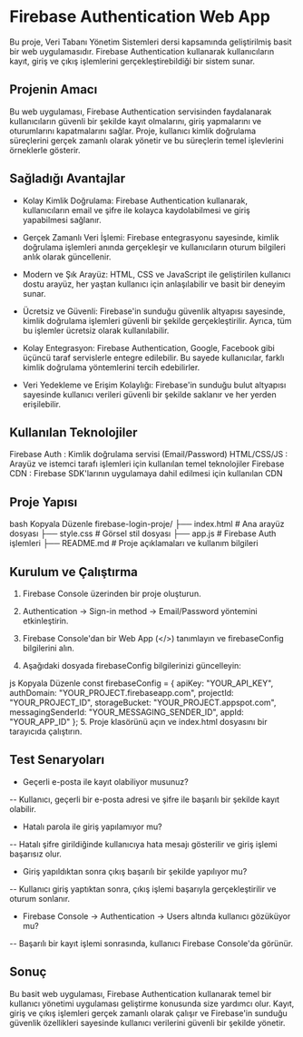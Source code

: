 # Firebase Authentication Web App
Bu proje, Veri Tabanı Yönetim Sistemleri dersi kapsamında geliştirilmiş basit bir web uygulamasıdır. Firebase Authentication kullanarak kullanıcıların kayıt, giriş ve çıkış işlemlerini gerçekleştirebildiği bir sistem sunar.

## Projenin Amacı
Bu web uygulaması, Firebase Authentication servisinden faydalanarak kullanıcıların güvenli bir şekilde kayıt olmalarını, giriş yapmalarını ve oturumlarını kapatmalarını sağlar. Proje, kullanıcı kimlik doğrulama süreçlerini gerçek zamanlı olarak yönetir ve bu süreçlerin temel işlevlerini örneklerle gösterir.

## Sağladığı Avantajlar
- Kolay Kimlik Doğrulama: Firebase Authentication kullanarak, kullanıcıların email ve şifre ile kolayca kaydolabilmesi ve giriş yapabilmesi sağlanır.

- Gerçek Zamanlı Veri İşlemi: Firebase entegrasyonu sayesinde, kimlik doğrulama işlemleri anında gerçekleşir ve kullanıcıların oturum bilgileri anlık olarak güncellenir.

- Modern ve Şık Arayüz: HTML, CSS ve JavaScript ile geliştirilen kullanıcı dostu arayüz, her yaştan kullanıcı için anlaşılabilir ve basit bir deneyim sunar.

- Ücretsiz ve Güvenli: Firebase'in sunduğu güvenlik altyapısı sayesinde, kimlik doğrulama işlemleri güvenli bir şekilde gerçekleştirilir. Ayrıca, tüm bu işlemler ücretsiz olarak kullanılabilir.

- Kolay Entegrasyon: Firebase Authentication, Google, Facebook gibi üçüncü taraf servislerle entegre edilebilir. Bu sayede kullanıcılar, farklı kimlik doğrulama yöntemlerini tercih edebilirler.

- Veri Yedekleme ve Erişim Kolaylığı: Firebase'in sunduğu bulut altyapısı sayesinde kullanıcı verileri güvenli bir şekilde saklanır ve her yerden erişilebilir.
## Kullanılan Teknolojiler

Firebase Auth :	Kimlik doğrulama servisi (Email/Password)
HTML/CSS/JS	: Arayüz ve istemci tarafı işlemleri için kullanılan temel teknolojiler
Firebase CDN	: Firebase SDK'larının uygulamaya dahil edilmesi için kullanılan CDN

## Proje Yapısı
bash
Kopyala
Düzenle
firebase-login-proje/
├── index.html        # Ana arayüz dosyası
├── style.css         # Görsel stil dosyası
├── app.js            # Firebase Auth işlemleri
├── README.md         # Proje açıklamaları ve kullanım bilgileri


## Kurulum ve Çalıştırma
1. Firebase Console üzerinden bir proje oluşturun.

2. Authentication → Sign-in method → Email/Password yöntemini etkinleştirin.

3. Firebase Console'dan bir Web App (</>) tanımlayın ve firebaseConfig bilgilerini alın.

4. Aşağıdaki dosyada firebaseConfig bilgilerinizi güncelleyin:

js
Kopyala
Düzenle
const firebaseConfig = {
  apiKey: "YOUR_API_KEY",
  authDomain: "YOUR_PROJECT.firebaseapp.com",
  projectId: "YOUR_PROJECT_ID",
  storageBucket: "YOUR_PROJECT.appspot.com",
  messagingSenderId: "YOUR_MESSAGING_SENDER_ID",
  appId: "YOUR_APP_ID"
};
5. Proje klasörünü açın ve index.html dosyasını bir tarayıcıda çalıştırın.

## Test Senaryoları
- Geçerli e-posta ile kayıt olabiliyor musunuz?

-- Kullanıcı, geçerli bir e-posta adresi ve şifre ile başarılı bir şekilde kayıt olabilir.

- Hatalı parola ile giriş yapılamıyor mu?

-- Hatalı şifre girildiğinde kullanıcıya hata mesajı gösterilir ve giriş işlemi başarısız olur.

- Giriş yapıldıktan sonra çıkış başarılı bir şekilde yapılıyor mu?

-- Kullanıcı giriş yaptıktan sonra, çıkış işlemi başarıyla gerçekleştirilir ve oturum sonlanır.

- Firebase Console → Authentication → Users altında kullanıcı gözüküyor mu?

-- Başarılı bir kayıt işlemi sonrasında, kullanıcı Firebase Console'da görünür.


## Sonuç
Bu basit web uygulaması, Firebase Authentication kullanarak temel bir kullanıcı yönetimi uygulaması geliştirme konusunda size yardımcı olur. Kayıt, giriş ve çıkış işlemleri gerçek zamanlı olarak çalışır ve Firebase'in sunduğu güvenlik özellikleri sayesinde kullanıcı verilerini güvenli bir şekilde yönetir.

